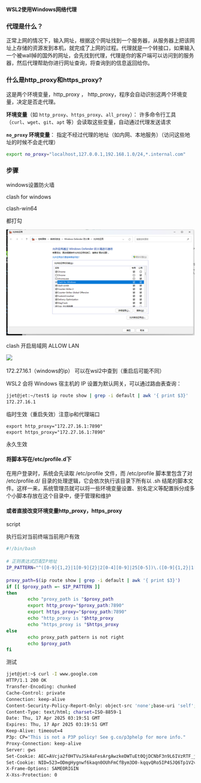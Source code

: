 **WSL2使用Windows网络代理**

### **代理是什么？**

正常上网的情况下，输入网址，根据这个网址找到一个服务器，从服务器上把该网址上存储的资源发到本机，就完成了上网的过程。代理就是一个转接口，如果输入一个被wall掉的国外的网址，会先找到代理，代理是你的客户端可以访问到的服务器，然后代理帮助你进行网址查询，将查询到的信息返回给你。 

### **什么是http_proxy和https_proxy?**

这是两个环境变量，http_proxy ， http_proxy，程序会自动识别这两个环境变量，决定是否走代理。

**环境变量**（如 `http_proxy`、`https_proxy`、`all_proxy`）：
许多命令行工具（`curl`、`wget`、`git`、`apt` 等）会读取这些变量，自动通过代理发送请求

**`no_proxy` 环境变量**：
指定不经过代理的地址（如内网、本地服务）（访问这些地址的时候不会走代理）

```bash
export no_proxy="localhost,127.0.0.1,192.168.1.0/24,*.internal.com"
```



### 步骤

windows设置防火墙

clash for windows

clash-win64

都打勾

![](Images\be94cbc2560a157521d46b249f7f21d.png)

clash 开启局域网 ALLOW LAN

![](D:\study_res\mdNotes\WSL2网络代理\Images\1744812194426.jpg)

172.27.16.1（windows的ip） 可以在wsl2中查到（重启后可能不同）

WSL2 会将 Windows 宿主机的 IP 设置为默认网关，可以通过路由表查询：

```bash
jjet@jet:~/test$ ip route show | grep -i default | awk '{ print $3}'
172.27.16.1
```

临时生效（重启失效）注意ip和代理端口

```
export http_proxy="172.27.16.1:7890"
export https_proxy="172.27.16.1:7890"
```

永久生效

#### 将脚本写在/etc/profile.d下

在用户登录时，系统会先读取 /etc/profile 文件，而 /etc/profile 脚本里包含了对 /etc/profile.d/ 目录的处理逻辑，它会依次执行该目录下所有以 .sh 结尾的脚本文件。这样一来，系统管理员就可以将一些环境变量设置、别名定义等配置拆分成多个小脚本存放在这个目录中，便于管理和维护

#### 或者直接改变环境变量http_proxy，https_proxy



script

执行后对当前终端当前用户有效

```bash
#!/bin/bash

# 正则表达式匹配IP地址
IP_PATTERN="^([0-9]{1,2}|1[0-9]{2}|2[0-4][0-9]|25[0-5])\.([0-9]{1,2}|1[0-9]{2}|2[0-4][0-9]|25[0-5])\.([0-9]{1,2}|1[0-9]{2}|2[0-4][0-9]|25[0-5])\.([0-9]{1,2}|1[0-9]{2}|2[0-4][0-9]|25[0-5])$"

proxy_path=$(ip route show | grep -i default | awk '{ print $3}')
if [[ $proxy_path =~ $IP_PATTERN ]]
then
        echo "proxy_path is "$proxy_path
        export http_proxy="$proxy_path:7890"
        export https_proxy="$proxy_path:7890"
        echo "http_proxy is "$http_proxy
        echo "https_proxy is "$https_proxy
else
        echo proxy_path pattern is not right
        echo $proxy_path
fi
```

测试

```bash
jjet@jet:~$ curl -I www.google.com
HTTP/1.1 200 OK
Transfer-Encoding: chunked
Cache-Control: private
Connection: keep-alive
Content-Security-Policy-Report-Only: object-src 'none';base-uri 'self';script-src 'nonce-wBT-jtfkr18hgCCm3MqHpg' 'strict-dynamic' 'report-sample' 'unsafe-eval' 'unsafe-inline' https: http:;report-uri https://csp.withgoogle.com/csp/gws/other-hp
Content-Type: text/html; charset=ISO-8859-1
Date: Thu, 17 Apr 2025 03:19:51 GMT
Expires: Thu, 17 Apr 2025 03:19:51 GMT
Keep-Alive: timeout=4
P3p: CP="This is not a P3P policy! See g.co/p3phelp for more info."
Proxy-Connection: keep-alive
Server: gws
Set-Cookie: AEC=AVcja2f0HTVuJSk4aFesArgAwzkeDWTuEt0QjDCNbF3n9L6IVzRTF_jnbA; expires=Tue, 14-Oct-2025 03:19:51 GMT; path=/; domain=.google.com; Secure; HttpOnly; SameSite=lax
Set-Cookie: NID=523=ODmgHygnwf6kaqn0OUhFmCfBym3D0-kqqvQRo5IP4SJQ6Tp1V2vSBjuE4YV7MTV95H1Khrrg1Kmr7meq88s3EglsG2sB7OgwJ3F1Myiq40sRWNZCejDCUUpBvoMvuMH1VXyYe841N5-Z7-SrIqK39zfzn3bdfdwBFuieQrWMRvcJ9271emcdN9GmTMw0xiG8ggXQSrw9riG4O-A; expires=Fri, 17-Oct-2025 03:19:51 GMT; path=/; domain=.google.com; HttpOnly
X-Frame-Options: SAMEORIGIN
X-Xss-Protection: 0
```

